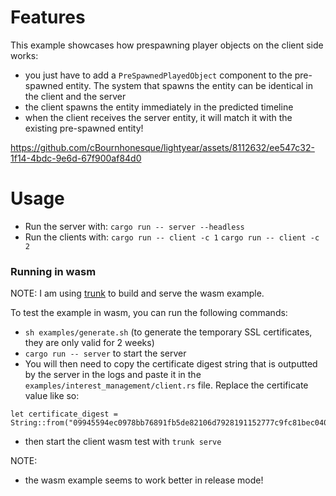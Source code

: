# Features


This example showcases how prespawning player objects on the client side works:
- you just have to add a `PreSpawnedPlayedObject` component to the pre-spawned entity. The system that spawns the entity can be identical in the client and the server
- the client spawns the entity immediately in the predicted timeline
- when the client receives the server entity, it will match it with the existing pre-spawned entity!



https://github.com/cBournhonesque/lightyear/assets/8112632/ee547c32-1f14-4bdc-9e6d-67f900af84d0



# Usage

- Run the server with: `cargo run -- server --headless`
- Run the clients with:
`cargo run -- client -c 1`
`cargo run -- client -c 2`



### Running in wasm

NOTE: I am using [trunk](https://trunkrs.dev/) to build and serve the wasm example.

To test the example in wasm, you can run the following commands:
- `sh examples/generate.sh` (to generate the temporary SSL certificates, they are only valid for 2 weeks)
- `cargo run -- server` to start the server
- You will then need to copy the certificate digest string that is outputted by the server in the logs and paste it in the `examples/interest_management/client.rs` file.
  Replace the certificate value like so:
```
let certificate_digest =
String::from("09945594ec0978bb76891fb5de82106d7928191152777c9fc81bec0406055159");
```
- then start the client wasm test with `trunk serve`

NOTE:
- the wasm example seems to work better in release mode!
